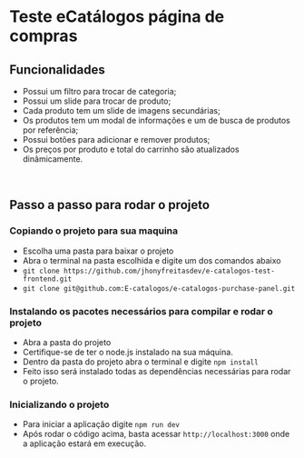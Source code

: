 # Teste eCatálogos página de compras

## Funcionalidades
- Possui um filtro para trocar de categoria;
- Possui um slide para trocar de produto;
- Cada produto tem um slide de imagens secundárias;
- Os produtos tem um modal de informações e um de busca de produtos por referência;
- Possui botões para adicionar e remover produtos;
- Os preços por produto e total do carrinho são atualizados dinâmicamente.
<br/>

## Passo a passo para rodar o projeto

### Copiando o projeto para sua maquina
- Escolha uma pasta para baixar o projeto
- Abra o terminal na pasta escolhida e digite um dos comandos abaixo
- `git clone https://github.com/jhonyfreitasdev/e-catalogos-test-frontend.git`
- `git clone git@github.com:E-catalogos/e-catalogos-purchase-panel.git`
 
### Instalando os pacotes necessários para compilar e rodar o projeto  
- Abra a pasta do projeto
- Certifique-se de ter o node.js instalado na sua máquina.
- Dentro da pasta do projeto abra o terminal e digite `npm install`
- Feito isso será instalado todas as dependências necessárias para rodar o projeto.

### Inicializando o projeto 
- Para iniciar a aplicação digite `npm run dev`
- Após rodar o código acima, basta acessar `http://localhost:3000` onde a aplicação estará em execução.  
<br/>
